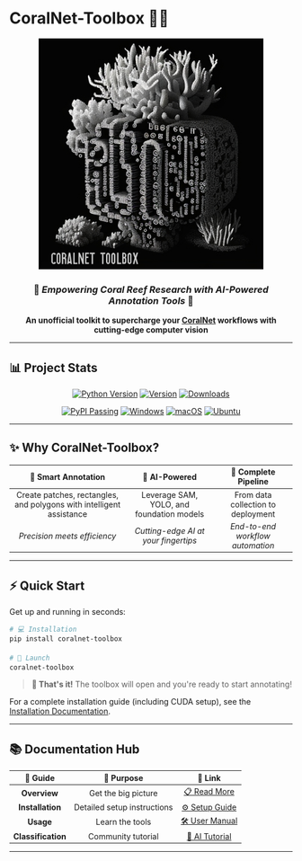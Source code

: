# CoralNet-Toolbox 🪸🧰

<div align="center">
  <p>
    <img src="https://raw.githubusercontent.com/Jordan-Pierce/CoralNet-Toolbox/refs/heads/main/figures/CoralNet_Toolbox.png" alt="CoralNet-Toolbox" width="400">
  </p>
  
  <h3>🌊 <em>Empowering Coral Reef Research with AI-Powered Annotation Tools</em> 🌊</h3>
  
  <p><strong>An unofficial toolkit to supercharge your <a href="https://coralnet.ucsd.edu/">CoralNet</a> workflows with cutting-edge computer vision</strong></p>
</div>

---

## 📊 Project Stats

<div align="center">

[![Python Version](https://img.shields.io/pypi/pyversions/CoralNet-Toolbox.svg?style=for-the-badge&logo=python&logoColor=white)](https://pypi.org/project/CoralNet-Toolbox)
[![Version](https://img.shields.io/pypi/v/CoralNet-Toolbox.svg?style=for-the-badge&color=blue)](https://pypi.python.org/pypi/CoralNet-Toolbox)
[![Downloads](https://img.shields.io/pepy/dt/coralnet-toolbox.svg?style=for-the-badge&color=brightgreen)](https://pepy.tech/project/coralnet-toolbox)

[![PyPI Passing](https://img.shields.io/github/actions/workflow/status/Jordan-Pierce/CoralNet-Toolbox/pypi.yml?style=for-the-badge&label=PyPI%20Build&logo=github)](https://pypi.org/project/CoralNet-Toolbox)
[![Windows](https://img.shields.io/github/actions/workflow/status/Jordan-Pierce/CoralNet-Toolbox/windows.yml?style=for-the-badge&label=Windows&logo=windows&logoColor=white)](https://pypi.org/project/CoralNet-Toolbox)
[![macOS](https://img.shields.io/github/actions/workflow/status/Jordan-Pierce/CoralNet-Toolbox/macos.yml?style=for-the-badge&label=macOS&logo=apple&logoColor=white)](https://pypi.org/project/CoralNet-Toolbox)
[![Ubuntu](https://img.shields.io/github/actions/workflow/status/Jordan-Pierce/CoralNet-Toolbox/ubuntu.yml?style=for-the-badge&label=Ubuntu&logo=ubuntu&logoColor=white)](https://pypi.org/project/CoralNet-Toolbox)

</div>

---

## ✨ Why CoralNet-Toolbox?

<div align="center">
  
| 🎯 **Smart Annotation** | 🤖 **AI-Powered** | 🚀 **Complete Pipeline** |
|:---:|:---:|:---:|
| Create patches, rectangles, and polygons with intelligent assistance | Leverage SAM, YOLO, and foundation models | From data collection to deployment |
| *Precision meets efficiency* | *Cutting-edge AI at your fingertips* | *End-to-end workflow automation* |

</div>

---

## ⚡ Quick Start

Get up and running in seconds:

```bash
# 💻 Installation
pip install coralnet-toolbox

# 🚀 Launch
coralnet-toolbox
```

> **🎉 That's it!** The toolbox will open and you're ready to start annotating! 

For a complete installation guide (including CUDA setup), see the [Installation Documentation](https://jordan-pierce.github.io/CoralNet-Toolbox/installation).

---

## 📚 Documentation Hub

<div align="center">

| 📖 Guide | 🎯 Purpose | 🔗 Link |
|:---:|:---:|:---:|
| **Overview** | Get the big picture | [📋 Read More](https://jordan-pierce.github.io/CoralNet-Toolbox/overview) |
| **Installation** | Detailed setup instructions | [⚙️ Setup Guide](https://jordan-pierce.github.io/CoralNet-Toolbox/installation) |
| **Usage** | Learn the tools | [🛠️ User Manual](https://jordan-pierce.github.io/CoralNet-Toolbox/usage) |
| **Classification** | Community tutorial | [🧠 AI Tutorial](https://jordan-pierce.github.io/CoralNet-Toolbox/classify) |

</div>

---